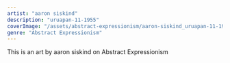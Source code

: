```yaml
---
artist: "aaron siskind"
description: "uruapan-11-1955"
coverImage: "/assets/abstract-expressionism/aaron-siskind_uruapan-11-1955.jpg"
genre: "Abstract Expressionism"
---
```

This is an art by aaron siskind on Abstract Expressionism

